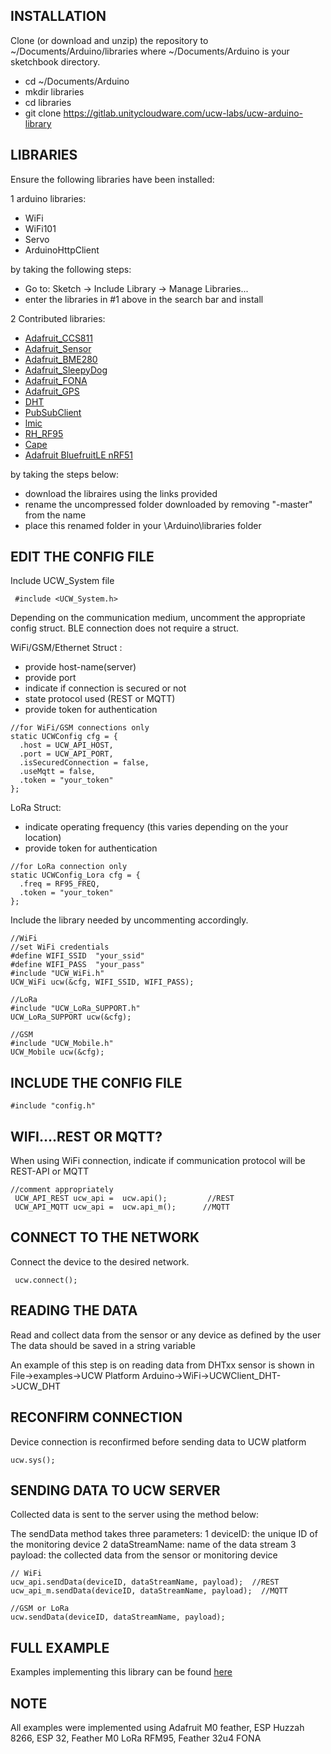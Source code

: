 
## INSTALLATION

Clone (or download and unzip) the repository to ~/Documents/Arduino/libraries where ~/Documents/Arduino is your sketchbook directory.
		
* cd ~/Documents/Arduino
* mkdir libraries
* cd libraries
* git clone https://gitlab.unitycloudware.com/ucw-labs/ucw-arduino-library

			
## LIBRARIES

Ensure the following libraries have been installed:

1 arduino libraries:  	
* WiFi
* WiFi101
* Servo
* ArduinoHttpClient
	
by taking the following steps:  
* Go to: Sketch -> Include Library -> Manage Libraries...
* enter the libraries in #1 above in the search bar and install
		
2 Contributed libraries:
* [Adafruit_CCS811](https://github.com/adafruit/Adafruit_CCS811)
* [Adafruit_Sensor](https://github.com/adafruit/Adafruit_Sensor)
* [Adafruit_BME280](https://github.com/adafruit/Adafruit_BME280)
* [Adafruit_SleepyDog](https://github.com/adafruit/Adafruit_SleepyDog)
* [Adafruit_FONA](https://github.com/adafruit/Adafruit_FONA)
* [Adafruit_GPS](https://github.com/adafruit/Adafruit_GPS)
* [DHT](https://github.com/adafruit/DHT-sensor-library)
* [PubSubClient](https://github.com/knolleary/pubsubclient)
* [lmic](https://github.com/matthijskooijman/arduino-lmic)
* [RH_RF95](https://github.com/PaulStoffregen/RadioHead)
* [Cape](https://github.com/gioblu/Cape)
* [Adafruit BluefruitLE nRF51](https://github.com/adafruit/Adafruit_BluefruitLE_nRF51)
					
by taking the steps below:
* download the libraires using the links provided
* rename the uncompressed folder downloaded by removing "-master" from the name
* place this renamed folder in your \Arduino\libraries folder
				

## EDIT THE CONFIG FILE
	
Include UCW_System file
```	
 #include <UCW_System.h>
```
  
Depending on the communication medium, uncomment the appropriate config struct. BLE connection does not require a struct.
		
WiFi/GSM/Ethernet Struct :   
* provide host-name(server)  
* provide port   
* indicate if connection is secured or not  
* state protocol used (REST or MQTT)  
* provide token for authentication  
  
```
//for WiFi/GSM connections only
static UCWConfig cfg = {
  .host = UCW_API_HOST,
  .port = UCW_API_PORT,
  .isSecuredConnection = false,
  .useMqtt = false,
  .token = "your_token"
};
```
  
LoRa Struct:  
* indicate operating frequency (this varies depending on the your location)  
* provide token for authentication  
  
```
//for LoRa connection only
static UCWConfig_Lora cfg = {
  .freq = RF95_FREQ,
  .token = "your_token"
};
```
    	
Include the library needed by uncommenting accordingly.
 
```	
//WiFi
//set WiFi credentials
#define WIFI_SSID  "your_ssid"
#define WIFI_PASS  "your_pass"
#include "UCW_WiFi.h"
UCW_WiFi ucw(&cfg, WIFI_SSID, WIFI_PASS);
  
//LoRa			
#include "UCW_LoRa_SUPPORT.h"
UCW_LoRa_SUPPORT ucw(&cfg);
  		
//GSM			
#include "UCW_Mobile.h"
UCW_Mobile ucw(&cfg);
```
  
  
## INCLUDE THE CONFIG FILE
```
#include "config.h"
```
  
    
## WIFI....REST OR MQTT?
  
When using WiFi connection, indicate if communication protocol will be REST-API or MQTT
```
//comment appropriately
 UCW_API_REST ucw_api =  ucw.api();         //REST
 UCW_API_MQTT ucw_api =  ucw.api_m();      //MQTT
```
  
  	
## CONNECT TO THE NETWORK
  
Connect the device to the desired network.
```
 ucw.connect();
```
  	
  
## READING THE DATA
  
Read and collect data from the sensor or any device as defined by the user
The data should be saved in a string variable
  
An example of this step is on reading data from DHTxx sensor is shown in File->examples->UCW Platform Arduino->WiFi->UCWClient_DHT->UCW_DHT
  
  
## RECONFIRM CONNECTION
  
Device connection is reconfirmed before sending data to UCW platform
```
ucw.sys();
```
  	
  
## SENDING DATA TO UCW SERVER
  
Collected data is sent to the server using the method below:
  
The sendData method takes three parameters:
1 deviceID: the unique ID of the monitoring device
2 dataStreamName: name of the data stream
3 payload: the collected data from the sensor or monitoring device
```
// WiFi
ucw_api.sendData(deviceID, dataStreamName, payload);  //REST
ucw_api_m.sendData(deviceID, dataStreamName, payload);  //MQTT
  		
//GSM or LoRa
ucw.sendData(deviceID, dataStreamName, payload);
```
  	
   
## FULL EXAMPLE
  
Examples implementing this library can be found [here](https://gitlab.unitycloudware.com/ucw-labs/ucw-arduino-library/examples)
  
  
## NOTE 
  	
All examples were implemented using Adafruit M0 feather, ESP Huzzah 8266, ESP 32, Feather M0 LoRa RFM95, Feather 32u4 FONA

